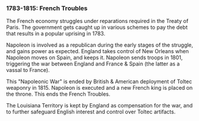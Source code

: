 ### 1783-1815: French Troubles

<!-- * 1783-1815 - French economy collapses due to Seven Year's War debt and speculation and takes the government with it. The French Revolution is a decade early, ends the same but with American participation in Europe.
* 1802-1815 - War between France and most of Europe. Ended by British & American deployment of Toltec weaponry -->

The French economy struggles under reparations required in the Treaty of Paris. The government gets caught up in various schemes to pay the debt that results in a popular uprising in 1783.

Napoleon is involved as a republican during the early stages of the struggle, and gains power as expected. England takes control of New Orleans when Napoleon moves on Spain, and keeps it. Napoleon sends troops in 1801, triggering the war between England and France & Spain (the latter as a vassal to France).

This "Napoleonic War" is ended by British & American deployment of Toltec weaponry in 1815. Napoleon is executed and a new French king is placed on the throne. This ends the French Troubles.

The Louisiana Territory is kept by England as compensation for the war, and to further safeguard English interest and control over Toltec artifacts.
